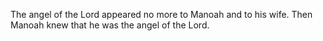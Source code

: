 The angel of the Lord appeared no more to Manoah and to his wife. Then Manoah knew that he was the angel of the Lord.
